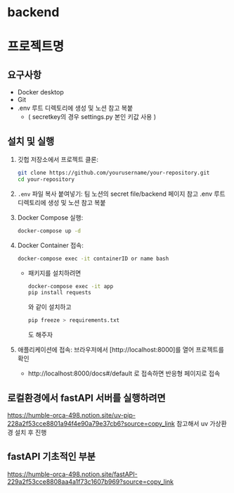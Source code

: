 # backend

# 프로젝트명

## 요구사항
- Docker desktop
- Git
- .env 루트 디렉토리에 생성 및 노션 참고 복붙
   -  ( secretkey의 경우 settings.py 본인 키값 사용 )

## 설치 및 실행

1. 깃헙 저장소에서 프로젝트 클론:
   ```bash
   git clone https://github.com/yourusername/your-repository.git
   cd your-repository
   ```

2. `.env` 파일 복사 붙여넣기:
    팀 노션의 secret file/backend 페이지 참고
       .env 루트 디렉토리에 생성 및 노션 참고 복붙

4. Docker Compose 실행:
   ```bash
   docker-compose up -d
   ```

5. Docker Container 접속:
   ```bash
   docker-compose exec -it containerID or name bash
   ```
   - 패키지를 설치하려면
     ```bash
     docker-compose exec -it app
     pip install requests
     ```
     와 같이 설치하고
     ```bash
     pip freeze > requirements.txt
     ```
     도 해주자

6. 애플리케이션에 접속:
   브라우저에서 [http://localhost:8000]를 열어 프로젝트를 확인
    - http://localhost:8000/docs#/default 로 접속하면 반응형 페이지로 접속

## 로컬환경에서 fastAPI 서버를 실행하려면
https://humble-orca-498.notion.site/uv-pip-228a2f53cce8801a94f4e90a79e37cb6?source=copy_link
참고해서 uv 가상환경 설치 후 진행

## fastAPI 기초적인 부분
https://humble-orca-498.notion.site/fastAPI-229a2f53cce8808aa4a1f73c1607b969?source=copy_link
